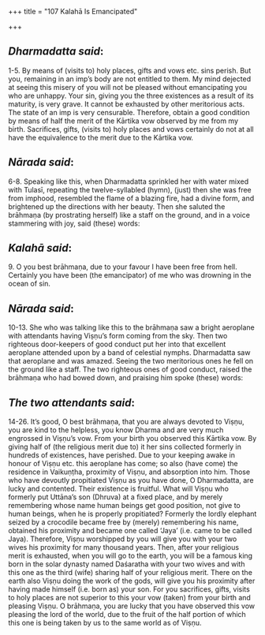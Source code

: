 +++
title = "107 Kalahā Is Emancipated"

+++
 

## *Dharmadatta said*:

1-5. By means of (visits to) holy places, gifts and vows etc. sins perish. But you, remaining in an imp’s body are not entitled to them. My mind dejected at seeing this misery of you will not be pleased without emancipating you who are unhappy. Your sin, giving you the three existences as a result of its maturity, is very grave. It cannot be exhausted by other meritorious acts. The state of an imp is very censurable. Therefore, obtain a good condition by means of half the merit of the Kārtika vow observed by me from my birth. Sacrifices, gifts, (visits to) holy places and vows certainly do not at all have the equivalence to the merit due to the Kārtika vow.

## *Nārada said*:

6-8. Speaking like this, when Dharmadatta sprinkled her with water mixed with Tulasī, repeating the twelve-syllabled (hymn), (just) then she was free from imphood, resembled the flame of a blazing fire, had a divine form, and brightened up the directions with her beauty. Then she saluted the brāhmaṇa (by prostrating herself) like a staff on the ground, and in a voice stammering with joy, said (these) words:

## *Kalahā said*:

9\. O you best brāhmaṇa, due to your favour I have been free from hell. Certainly you have been (the emancipator) of me who was drowning in the ocean of sin.

## *Nārada said*:

10-13. She who was talking like this to the brāhmaṇa saw a bright aeroplane with attendants having Viṣṇu’s form coming from the sky. Then two righteous door-keepers of good conduct put her into that excellent aeroplane attended upon by a band of celestial nymphs. Dharmadatta saw that aeroplane and was amazed. Seeing the two meritorious ones he fell on the ground like a staff. The two righteous ones of good conduct, raised the brāhmaṇa who had bowed down, and praising him spoke (these) words:

## *The two attendants said*:

14-26. It’s good, O best brāhmaṇa, that you are always devoted to Viṣṇu, you are kind to the helpless, you know Dharma and are very much engrossed in Viṣṇu’s vow. From your birth you observed this Kārtika vow. By giving half of (the religious merit due to) it her sins collected formerly in hundreds of existences, have perished. Due to your keeping awake in honour of Viṣṇu etc. this aeroplane has come; so also (have come) the residence in Vaikuṇṭha, proximity of Viṣṇu, and absorption into him. Those who have devoutly propitiated Viṣṇu as you have done, O Dharmadatta, are lucky and contented. Their existence is fruitful. What will Viṣṇu who formerly put Uttāna’s son (Dhruva) at a fixed place, and by merely remembering whose name human beings get good position, not give to human beings, when he is properly propitiated? Formerly the lordly elephant seized by a crocodile became free by (merely) remembering his name, obtained his proximity and became one called ‘Jaya’ (i.e. came to be called Jaya). Therefore, Viṣṇu worshipped by you will give you with your two wives his proximity for many thousand years. Then, after your religious merit is exhausted, when you will go to the earth, you will be a famous king born in the solar dynasty named Daśaratha with your two wives and with this one as the third (wife) sharing half of your religious merit. There on the earth also Viṣṇu doing the work of the gods, will give you his proximity after having made himself (i.e. born as) your son. For you sacrifices, gifts, visits to holy places are not superior to this your vow (taken) from your birth and pleasing Viṣṇu. O brāhmaṇa, you are lucky that you have observed this vow pleasing the lord of the world, due to the fruit of the half portion of which this one is being taken by us to the same world as of Viṣṇu.


